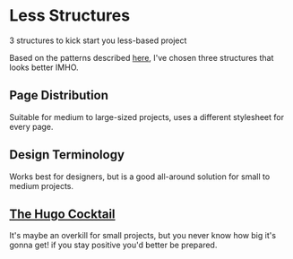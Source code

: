 # Less Structures
3 structures to kick start you less-based project

Based on the patterns described [here](http://modernweb.com/2014/04/14/organizing-your-css-code-for-preprocessors/), I've chosen three structures that looks better IMHO.

## Page Distribution
Suitable for medium to large-sized projects, uses a different stylesheet for every page.

## Design Terminology
Works best for designers, but is a good all-around solution for small to medium projects.

## [The Hugo Cocktail](http://www.sitepoint.com/architecture-sass-project/)
It's maybe an overkill for small projects, but you never know how big it's gonna get! if you stay positive you'd better be prepared. 